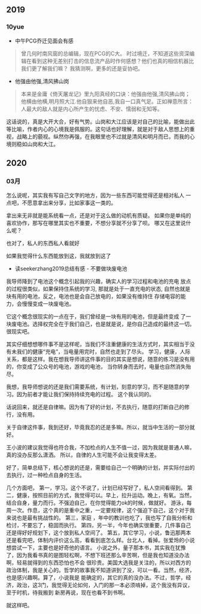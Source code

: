 ## 2019
### 10yue
- 中午PCG乔迁见面会有感

>曾几何时南风窗的总编辑，现在PCG的C大。
时过境迁，不知道这些资深编辑在看到这种无差别打击的信息流产品时作何感想？他们也真的相信机器比我们更了解我们嘛？
我猜测啊，更多的还是妥协吧。


- 他强由他强,清风拂山岗

>本来是金庸《倚天屠龙记》里九阳真经的口诀：他强由他强,清风拂山岗；他横由他横,明月照大江.他自狠来他自恶,我自一口真气足。正如禅意所言：人最大的敌人就是内心所产生的忧虑、不安、懦弱和无知等。

这话说的，真是大开大合，好有气势。山岗和大江应该是对自己的比喻，能做出此等比喻，作者内心的心境我是佩服的。这句话也好理解，就是对于敌人思想上的重视，战略上的藐视。纵然你再强，在我眼里也不过就是清风和明月而已，而我的心境则稳如山岗和大江。

## 2020

### 03月

怎么说呢，其实我有写自己文字的地方，因为一些东西可能觉得还是相对私人
一点吧，不愿意拿出来分享，比如家事这一类的。

拿出来无非就是能系统看一点，还是对于这么做的动机有质疑。
如果你是单纯的喜欢协作，那写在哪里其实也不重要，不想分享就不分享了呗。
哪又在这里说什么呢？

也对了，私人的东西私人看就好

如果我觉得什么东西能放到这，我就放到这了

- 读seekerzhang2019总结有感 - 不要做块废电池

我导师降到了电池这个概念引起我的兴趣，确实人的学习过程和电池的充电
放点的过程很类似，如果保持住系统的学习, 那就是处于一直充电的状态,
自然也就是块有用的电池，反之，电池也是会自己放电的，如果没有维持住
存储电容的能力，会慢慢变成一块废电池。

它这个概念很现实的一点在于，我们曾经是一块有用的电池，但是最终变成
了一块废电池。选择权完全在于我们自己，也是就是说，是你自己造成的最终这一切。
很现实吧。

其实仔细想想哪件事不是这样呢，当我们不注重健康的生活方式时，其实相当于没有未我们的健康“充电”，当电量用完时，自然也走到了尽头。
学习，健康，人际关系，都是这样。我在想我导师讲这件事的目的其实是想说，随意的练习是没有用的，你变成了公众号的电池，游戏的电池，
当你转身而去时，电量也自然消失殆尽。

我想，我导师想说的还是我们需要系统，有计划，刻意的学习，而不是随意的学习。因为前者才能让我们保持持续充电的过程。
这个我认同的。

话说回来，就还是自律嘛。因为有了好的计划，不去执行，随意的打断自己的修行，没有用。

关于自律这件事，我到还好，毕竟我忍的还是多嘛。所以，就当中生活的一部分就好。

王小波的建议我觉得也符合我，不加检点的人生不值一过，因为我就是普通人嘛，真的没办反那么潇洒。
所以，自律的人生可能不会让我变得太差。

好了，简单总结下，核心想说的还是，需要给自己一个明确的计划，并实际付出的去执行，过一种检点自身的生活。

几个方面吧，
第一，学习。这个不说了，计划已经写好了，私人空间看得到。
第二，健康，按照目前的方式，我觉得可以。早上，拉升运动。晚上，有氧。当然，结合自身，量力而行。不强迫自己，在你觉得能力ok的时候，做就好。
游泳，每周一次。作息，这个真的是重中之重，一定要规律，这个强迫下自己，这个对于我来说也是最有挑战性的。
第三，家庭 ，年中的教训也吃了，我也写了自我分析和检讨，不要忘了，稳固而执行。
第四，另一半，今年也确实很重要，几件事自己还是得好好规划下，这个放到私人空间了。
第五，其它学习，小说，鲁迅那两本还是看完吧，体制内评价这么高，看看到底怎么样。台北人，看掉。张爱玲的小说想尝试一下，主要也是好奇他的语言。
小说之外，量子那本书，其实我在犹豫了，因为我看书真的是图轻松啊，不想下班还那么辛苦啊，但是我也知道没办法啊，轻易就得到的东西恐怕也不会
很珍贵。美国大选我是关注的，所以对西方的政治体制，我是关心的。哲学的故事我不知道讲到了没，可以一看。当然，经济，也是感兴趣啊。算了，小说我是
能确定的，其它的真的没办法。不过，哲学，经济，政治，这3门，我觉得无论如何，入门的那一本必须啃掉，这个我没有异议，至于时机，待我搬到
新房再说，现在也看不到书啊。

就这样吧。


